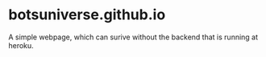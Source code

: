 # botsuniverse.github.io
A simple webpage, which can surive without the backend that is running at heroku.

